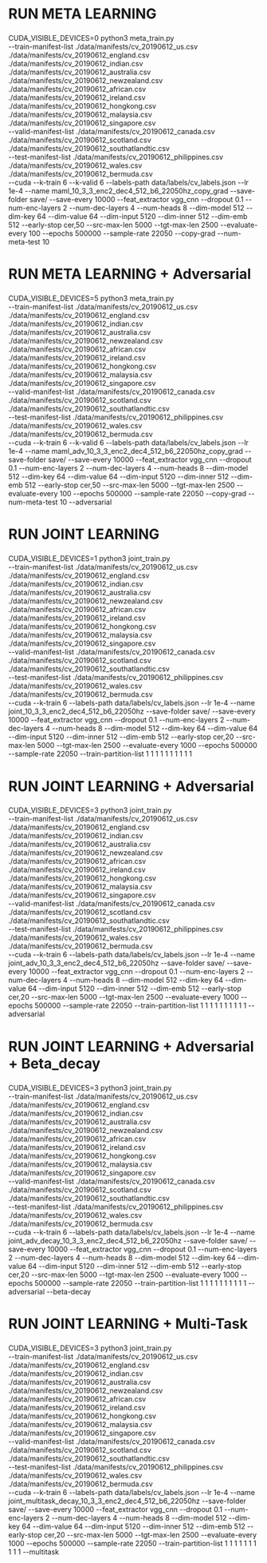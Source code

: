 ###
# RUN META LEARNING 
###
CUDA_VISIBLE_DEVICES=0 python3 meta_train.py \
--train-manifest-list ./data/manifests/cv_20190612_us.csv ./data/manifests/cv_20190612_england.csv ./data/manifests/cv_20190612_indian.csv ./data/manifests/cv_20190612_australia.csv ./data/manifests/cv_20190612_newzealand.csv ./data/manifests/cv_20190612_african.csv  ./data/manifests/cv_20190612_ireland.csv ./data/manifests/cv_20190612_hongkong.csv ./data/manifests/cv_20190612_malaysia.csv ./data/manifests/cv_20190612_singapore.csv \
--valid-manifest-list ./data/manifests/cv_20190612_canada.csv ./data/manifests/cv_20190612_scotland.csv ./data/manifests/cv_20190612_southatlandtic.csv \
--test-manifest-list ./data/manifests/cv_20190612_philippines.csv ./data/manifests/cv_20190612_wales.csv ./data/manifests/cv_20190612_bermuda.csv \
--cuda --k-train 6 --k-valid 6 --labels-path data/labels/cv_labels.json --lr 1e-4 --name maml_10_3_3_enc2_dec4_512_b6_22050hz_copy_grad --save-folder save/ --save-every 10000 --feat_extractor vgg_cnn --dropout 0.1 --num-enc-layers 2 --num-dec-layers 4 --num-heads 8 --dim-model 512 --dim-key 64 --dim-value 64 --dim-input 5120 --dim-inner 512 --dim-emb 512 --early-stop cer,50 --src-max-len 5000 --tgt-max-len 2500 --evaluate-every 100 --epochs 500000 --sample-rate 22050 --copy-grad --num-meta-test 10

###
# RUN META LEARNING + Adversarial
###
CUDA_VISIBLE_DEVICES=5 python3 meta_train.py \
--train-manifest-list ./data/manifests/cv_20190612_us.csv ./data/manifests/cv_20190612_england.csv ./data/manifests/cv_20190612_indian.csv ./data/manifests/cv_20190612_australia.csv ./data/manifests/cv_20190612_newzealand.csv ./data/manifests/cv_20190612_african.csv  ./data/manifests/cv_20190612_ireland.csv ./data/manifests/cv_20190612_hongkong.csv ./data/manifests/cv_20190612_malaysia.csv ./data/manifests/cv_20190612_singapore.csv \
--valid-manifest-list ./data/manifests/cv_20190612_canada.csv ./data/manifests/cv_20190612_scotland.csv ./data/manifests/cv_20190612_southatlandtic.csv \
--test-manifest-list ./data/manifests/cv_20190612_philippines.csv ./data/manifests/cv_20190612_wales.csv ./data/manifests/cv_20190612_bermuda.csv \
--cuda --k-train 6 --k-valid 6 --labels-path data/labels/cv_labels.json --lr 1e-4 --name maml_adv_10_3_3_enc2_dec4_512_b6_22050hz_copy_grad --save-folder save/ --save-every 10000 --feat_extractor vgg_cnn --dropout 0.1 --num-enc-layers 2 --num-dec-layers 4 --num-heads 8 --dim-model 512 --dim-key 64 --dim-value 64 --dim-input 5120 --dim-inner 512 --dim-emb 512 --early-stop cer,50 --src-max-len 5000 --tgt-max-len 2500 --evaluate-every 100 --epochs 500000 --sample-rate 22050 --copy-grad --num-meta-test 10 --adversarial

###
# RUN JOINT LEARNING 
###
CUDA_VISIBLE_DEVICES=1 python3 joint_train.py \
--train-manifest-list ./data/manifests/cv_20190612_us.csv ./data/manifests/cv_20190612_england.csv ./data/manifests/cv_20190612_indian.csv ./data/manifests/cv_20190612_australia.csv ./data/manifests/cv_20190612_newzealand.csv ./data/manifests/cv_20190612_african.csv  ./data/manifests/cv_20190612_ireland.csv ./data/manifests/cv_20190612_hongkong.csv ./data/manifests/cv_20190612_malaysia.csv ./data/manifests/cv_20190612_singapore.csv \
--valid-manifest-list ./data/manifests/cv_20190612_canada.csv ./data/manifests/cv_20190612_scotland.csv ./data/manifests/cv_20190612_southatlandtic.csv \
--test-manifest-list ./data/manifests/cv_20190612_philippines.csv ./data/manifests/cv_20190612_wales.csv ./data/manifests/cv_20190612_bermuda.csv \
--cuda --k-train 6 --labels-path data/labels/cv_labels.json --lr 1e-4 --name joint_10_3_3_enc2_dec4_512_b6_22050hz --save-folder save/ --save-every 10000 --feat_extractor vgg_cnn --dropout 0.1 --num-enc-layers 2 --num-dec-layers 4 --num-heads 8 --dim-model 512 --dim-key 64 --dim-value 64 --dim-input 5120 --dim-inner 512 --dim-emb 512 --early-stop cer,20 --src-max-len 5000 --tgt-max-len 2500 --evaluate-every 1000 --epochs 500000 --sample-rate 22050 --train-partition-list 1 1 1 1 1 1 1 1 1 1

###
# RUN JOINT LEARNING + Adversarial
###
CUDA_VISIBLE_DEVICES=3 python3 joint_train.py \
--train-manifest-list ./data/manifests/cv_20190612_us.csv ./data/manifests/cv_20190612_england.csv ./data/manifests/cv_20190612_indian.csv ./data/manifests/cv_20190612_australia.csv ./data/manifests/cv_20190612_newzealand.csv ./data/manifests/cv_20190612_african.csv  ./data/manifests/cv_20190612_ireland.csv ./data/manifests/cv_20190612_hongkong.csv ./data/manifests/cv_20190612_malaysia.csv ./data/manifests/cv_20190612_singapore.csv \
--valid-manifest-list ./data/manifests/cv_20190612_canada.csv ./data/manifests/cv_20190612_scotland.csv ./data/manifests/cv_20190612_southatlandtic.csv \
--test-manifest-list ./data/manifests/cv_20190612_philippines.csv ./data/manifests/cv_20190612_wales.csv ./data/manifests/cv_20190612_bermuda.csv \
--cuda --k-train 6 --labels-path data/labels/cv_labels.json --lr 1e-4 --name joint_adv_10_3_3_enc2_dec4_512_b6_22050hz --save-folder save/ --save-every 10000 --feat_extractor vgg_cnn --dropout 0.1 --num-enc-layers 2 --num-dec-layers 4 --num-heads 8 --dim-model 512 --dim-key 64 --dim-value 64 --dim-input 5120 --dim-inner 512 --dim-emb 512 --early-stop cer,20 --src-max-len 5000 --tgt-max-len 2500 --evaluate-every 1000 --epochs 500000 --sample-rate 22050 --train-partition-list 1 1 1 1 1 1 1 1 1 1 --adversarial

###
# RUN JOINT LEARNING + Adversarial + Beta_decay
###
CUDA_VISIBLE_DEVICES=3 python3 joint_train.py \
--train-manifest-list ./data/manifests/cv_20190612_us.csv ./data/manifests/cv_20190612_england.csv ./data/manifests/cv_20190612_indian.csv ./data/manifests/cv_20190612_australia.csv ./data/manifests/cv_20190612_newzealand.csv ./data/manifests/cv_20190612_african.csv  ./data/manifests/cv_20190612_ireland.csv ./data/manifests/cv_20190612_hongkong.csv ./data/manifests/cv_20190612_malaysia.csv ./data/manifests/cv_20190612_singapore.csv \
--valid-manifest-list ./data/manifests/cv_20190612_canada.csv ./data/manifests/cv_20190612_scotland.csv ./data/manifests/cv_20190612_southatlandtic.csv \
--test-manifest-list ./data/manifests/cv_20190612_philippines.csv ./data/manifests/cv_20190612_wales.csv ./data/manifests/cv_20190612_bermuda.csv \
--cuda --k-train 6 --labels-path data/labels/cv_labels.json --lr 1e-4 --name joint_adv_decay_10_3_3_enc2_dec4_512_b6_22050hz --save-folder save/ --save-every 10000 --feat_extractor vgg_cnn --dropout 0.1 --num-enc-layers 2 --num-dec-layers 4 --num-heads 8 --dim-model 512 --dim-key 64 --dim-value 64 --dim-input 5120 --dim-inner 512 --dim-emb 512 --early-stop cer,20 --src-max-len 5000 --tgt-max-len 2500 --evaluate-every 1000 --epochs 500000 --sample-rate 22050 --train-partition-list 1 1 1 1 1 1 1 1 1 1 --adversarial --beta-decay

###
# RUN JOINT LEARNING + Multi-Task
###
CUDA_VISIBLE_DEVICES=3 python3 joint_train.py \
--train-manifest-list ./data/manifests/cv_20190612_us.csv ./data/manifests/cv_20190612_england.csv ./data/manifests/cv_20190612_indian.csv ./data/manifests/cv_20190612_australia.csv ./data/manifests/cv_20190612_newzealand.csv ./data/manifests/cv_20190612_african.csv  ./data/manifests/cv_20190612_ireland.csv ./data/manifests/cv_20190612_hongkong.csv ./data/manifests/cv_20190612_malaysia.csv ./data/manifests/cv_20190612_singapore.csv \
--valid-manifest-list ./data/manifests/cv_20190612_canada.csv ./data/manifests/cv_20190612_scotland.csv ./data/manifests/cv_20190612_southatlandtic.csv \
--test-manifest-list ./data/manifests/cv_20190612_philippines.csv ./data/manifests/cv_20190612_wales.csv ./data/manifests/cv_20190612_bermuda.csv \
--cuda --k-train 6 --labels-path data/labels/cv_labels.json --lr 1e-4 --name joint_multitask_decay_10_3_3_enc2_dec4_512_b6_22050hz --save-folder save/ --save-every 10000 --feat_extractor vgg_cnn --dropout 0.1 --num-enc-layers 2 --num-dec-layers 4 --num-heads 8 --dim-model 512 --dim-key 64 --dim-value 64 --dim-input 5120 --dim-inner 512 --dim-emb 512 --early-stop cer,20 --src-max-len 5000 --tgt-max-len 2500 --evaluate-every 1000 --epochs 500000 --sample-rate 22050 --train-partition-list 1 1 1 1 1 1 1 1 1 1 --multitask